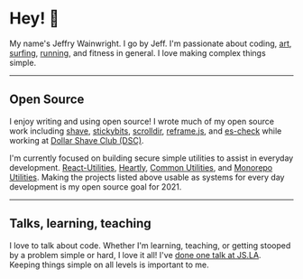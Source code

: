 # Hey! 🥤

My name's Jeffry Wainwright. I go by Jeff. I'm passionate about coding, [art](https://www.instagram.com/porkypaints/), [surfing](https://www.instagram.com/p/BrlE4oSnF05/), [running](https://www.strava.com/athletes/722335), and fitness in general. I love making complex things simple.

---

## Open Source

I enjoy writing and using open source! I wrote much of my open source work including [shave](https://github.com/yowainwright/shave), [stickybits](https://github.com/yowainwright/stickybits), [scrolldir](https://github.com/yowainwright/scrolldir/), [reframe.js](https://github.com/yowainwright/reframe.js), and [es-check](https://github.com/yowainwright/es-check)  while working at [Dollar Shave Club (DSC)](https://github.com/dollarshaveclub). 

I'm currently focused on building secure simple utilities to assist in everyday development. [React-Utilities](https://github.com/react-utilities/react-utilities), [Heartly](https://github.com/heartly/heartly), [Common Utilities](https://github.com/yowainwright/common-utilities), and [Monorepo Utilities](https://github.com/yowainwright/monorepo-utilities). Making the projects listed above usable as systems for every day development is my open source goal for 2021. 

--- 

## Talks, learning, teaching

I love to talk about code. Whether I'm learning, teaching, or getting stooped by a problem simple or hard, I love it all! I've [done one talk at JS.LA](https://www.youtube.com/watch?v=8YQ8BGSOsyE). Keeping things simple on all levels is important to me. 
